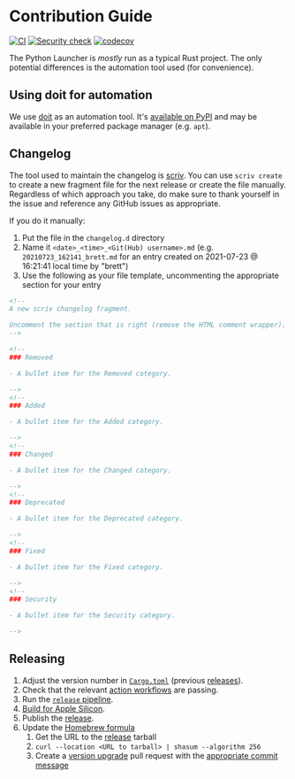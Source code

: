 # Contribution Guide

[![CI](https://github.com/brettcannon/python-launcher/actions/workflows/main.yml/badge.svg?event=push)](https://github.com/brettcannon/python-launcher/actions/workflows/main.yml)
[![Security check](https://github.com/brettcannon/python-launcher/actions/workflows/security-check.yml/badge.svg)](https://github.com/brettcannon/python-launcher/actions/workflows/security-check.yml)
[![codecov](https://codecov.io/gh/brettcannon/python-launcher/branch/master/graph/badge.svg?token=s2ZuXJQPPd)](https://codecov.io/gh/brettcannon/python-launcher)

The Python Launcher is _mostly_ run as a typical Rust project. The only
potential differences is the automation tool used (for convenience).

## Using doit for automation

We use [doit](https://pydoit.org/) as an automation tool. It's
[available on PyPI](https://pypi.org/project/doit/) and may be available in your
preferred package manager (e.g. `apt`).

## Changelog

The tool used to maintain the changelog is
[scriv](https://scriv.readthedocs.io). You can use `scriv create` to create a
new fragment file for the next release or create the file manually. Regardless
of which approach you take, do make sure to thank yourself in the issue and
reference any GitHub issues as appropriate.

If you do it manually:

1. Put the file in the `changelog.d` directory
2. Name it `<date>_<time>_<Git(Hub) username>.md` (e.g.
   `20210723_162141_brett.md` for an entry created on 2021-07-23 @ 16:21:41
   local time by "brett")
3. Use the following as your file template, uncommenting the appropriate section
   for your entry

```markdown
<!--
A new scriv changelog fragment.

Uncomment the section that is right (remove the HTML comment wrapper).
-->

<!--
### Removed

- A bullet item for the Removed category.

-->
<!--
### Added

- A bullet item for the Added category.

-->
<!--
### Changed

- A bullet item for the Changed category.

-->
<!--
### Deprecated

- A bullet item for the Deprecated category.

-->
<!--
### Fixed

- A bullet item for the Fixed category.

-->
<!--
### Security

- A bullet item for the Security category.

-->
```

## Releasing

1. Adjust the version number in [`Cargo.toml`](https://github.com/brettcannon/python-launcher/blob/main/Cargo.toml) (previous [releases](https://github.com/brettcannon/python-launcher/releases)).
1. Check that the relevant [action workflows](https://github.com/brettcannon/python-launcher/actions) are passing.
1. Run the [`release` pipeline](https://github.com/brettcannon/python-launcher/actions/workflows/release.yml).
1. [Build for Apple Silicon](https://github.com/brettcannon/python-launcher/issues/106).
1. Publish the [release](https://github.com/brettcannon/python-launcher/releases).
1. Update the
   [Homebrew formula](https://github.com/Homebrew/homebrew-core/blob/master/Formula/python-launcher.rb)
   1. Get the URL to the
      [release](https://github.com/brettcannon/python-launcher/releases) tarball
   1. `curl --location <URL to tarball> | shasum --algorithm 256`
   1. Create a
      [version upgrade](https://github.com/Homebrew/homebrew-core/blob/master/CONTRIBUTING.md#to-submit-a-version-upgrade-for-the-foo-formula) pull request
      with the
      [appropriate commit message](https://docs.brew.sh/Formula-Cookbook#commit)
